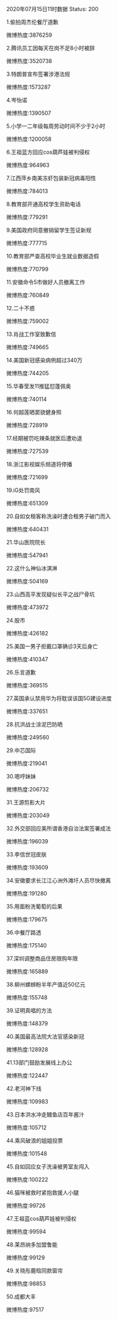 2020年07月15日11时数据
Status: 200

1.偷拍周杰伦餐厅道歉

微博热度:3876259

2.腾讯员工因每天在岗不足8小时被辞

微博热度:3520738

3.特朗普宣布签署涉港法规

微博热度:1573287

4.岑怡诺

微博热度:1390507

5.小学一二年级每周劳动时间不少于2小时

微博热度:1200058

6.王祖蓝方回应cos葫芦娃被判侵权

微博热度:964963

7.江西萍乡南美冻虾包装新冠病毒阳性

微博热度:784013

8.教育部开通高校学生资助电话

微博热度:779291

9.美国政府同意撤销留学生签证新规

微博热度:777715

10.教育部严查高校毕业生就业数据造假

微博热度:770799

11.安徽命令5市做好人员撤离工作

微博热度:760849

12.二十不惑

微博热度:759002

13.肖战工作室致歉信

微博热度:749665

14.美国新冠感染病例超过340万

微博热度:744205

15.华春莹发11推猛怼蓬佩奥

微博热度:740114

16.何超莲晒窦骁健身照

微博热度:728919

17.经期被罚吃辣条就医后遭劝退

微博热度:727539

18.浙江影视娱乐频道将停播

微博热度:721699

19.iG处罚南风

微博热度:651309

20.自如女租客称洗澡时遭合租男子破门而入

微博热度:640431

21.华山医院院长

微博热度:547941

22.这什么神仙冰淇淋

微博热度:504169

23.山西高平发现疑似长平之战尸骨坑

微博热度:473972

24.股市

微博热度:426182

25.美国一男子拒戴口罩确诊3天后身亡

微博热度:410347

26.乐言道歉

微博热度:369515

27.英国承认禁用华为将耽误该国5G建设进度

微博热度:337651

28.抗洪战士涂泥巴防晒

微博热度:249560

29.中芯国际

微博热度:219041

30.嗯哼妹妹

微博热度:206732

31.王源剪影大片

微博热度:203049

32.外交部回应美所谓香港自治法案签署成法

微博热度:196039

33.李信世冠皮肤

微博热度:193609

34.安徽要求长江江心洲外滩圩人员尽快撤离

微博热度:191280

35.用面粉洗葡萄的后果

微博热度:179675

36.中餐厅路透

微博热度:175140

37.深圳调整商品住房限购年限

微博热度:165889

38.柳州螺蛳粉半年产值近50亿元

微博热度:155748

39.证明真唱的方法

微博热度:148379

40.美国最高法院大法官感染新冠

微博热度:128928

41.13部门鼓励发展线上办公

微博热度:122447

42.老河神下线

微博热度:109983

43.日本洪水冲走鳗鱼店百年酱汁

微博热度:105712

44.乘风破浪的姐姐投票

微博热度:101548

45.自如回应女子洗澡被男室友闯入

微博热度:100222

46.猫咪被救时紧抱救援人小腿

微博热度:99726

47.王祖蓝cos葫芦娃被判侵权

微博热度:99594

48.莱昂纳多加盟鲁能

微博热度:99129

49.关晓彤鹿晗同款窗帘

微博热度:98853

50.成都大丰

微博热度:97517

